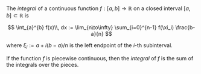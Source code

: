 The *integral* of a continuous function $f: [a, b] \to \mathbb{R}$ on a closed interval $[a, b] \subset \mathbb{R}$ is

$$
\int_{a}^{b} f(x)\\, dx := \lim_{n\to\infty} \sum_{i=0}^{n-1} f(\xi_i) \frac{b-a}{n}
$$

where $\xi_i := a + i (b - a)/n$ is the left endpoint of the $i$-th subinterval.

If the function $f$ is piecewise continuous, then the *integral* of $f$ is the sum of the integrals over the pieces.
